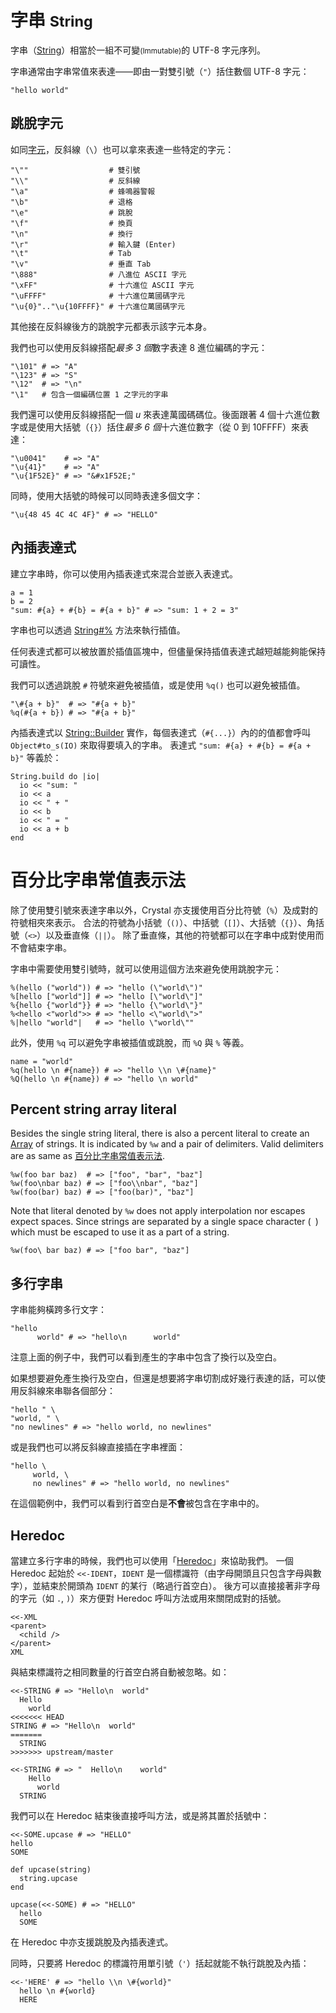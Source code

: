 # 字串 <small>String</small>

字串（[String](http://crystal-lang/api/String.html)）相當於一組不可變<small>(Immutable)</small>的 UTF-8 字元序列。

字串通常由字串常值來表達——即由一對雙引號（`"`）括住數個 UTF-8 字元：

```crystal
"hello world"
```

## 跳脫字元

如同[字元](./char.md)，反斜線（`\`）也可以拿來表達一些特定的字元：

```crystal
"\""                  # 雙引號
"\\"                  # 反斜線
"\a"                  # 蜂鳴器警報
"\b"                  # 退格
"\e"                  # 跳脫
"\f"                  # 換頁
"\n"                  # 換行
"\r"                  # 輸入鍵 (Enter)
"\t"                  # Tab
"\v"                  # 垂直 Tab
"\888"                # 八進位 ASCII 字元
"\xFF"                # 十六進位 ASCII 字元
"\uFFFF"              # 十六進位萬國碼字元
"\u{0}".."\u{10FFFF}" # 十六進位萬國碼字元
```

其他接在反斜線後方的跳脫字元都表示該字元本身。

我們也可以使用反斜線搭配*最多 3 個*數字表達 8 進位編碼的字元：

```crystal
"\101" # => "A"
"\123" # => "S"
"\12"  # => "\n"
"\1"   # 包含一個編碼位置 1 之字元的字串
```

我們還可以使用反斜線搭配一個 *u* 來表達萬國碼碼位。後面跟著 4 個十六進位數字或是使用大括號（`{}`）括住*最多 6 個*十六進位數字（從 0 到 10FFFF）來表達：

```crystal
"\u0041"    # => "A"
"\u{41}"    # => "A"
"\u{1F52E}" # => "&#x1F52E;"
```

同時，使用大括號的時候可以同時表達多個文字：

```crystal
"\u{48 45 4C 4C 4F}" # => "HELLO"
```

## 內插表達式

建立字串時，你可以使用內插表達式來混合並嵌入表達式。

```crystal
a = 1
b = 2
"sum: #{a} + #{b} = #{a + b}" # => "sum: 1 + 2 = 3"
```

字串也可以透過 [String#%](https://crystal-lang.org/api/String.html#%25%28other%29-instance-method) 方法來執行插值。

任何表達式都可以被放置於插值區塊中，但儘量保持插值表達式越短越能夠能保持可讀性。

我們可以透過跳脫 `#` 符號來避免被插值，或是使用 `%q()` 也可以避免被插值。

```crystal
"\#{a + b}"  # => "#{a + b}"
%q(#{a + b}) # => "#{a + b}"
```

內插表達式以 [String::Builder](http://crystal-lang.org/api/String/Builder.html) 實作，每個表達式（`#{...}`）內的的值都會呼叫 `Object#to_s(IO)` 來取得要填入的字串。
表達式 `"sum: #{a} + #{b} = #{a + b}"` 等義於：

```crystal
String.build do |io|
  io << "sum: "
  io << a
  io << " + "
  io << b
  io << " = "
  io << a + b
end
```

# 百分比字串常值表示法

除了使用雙引號來表達字串以外，Crystal 亦支援使用百分比符號（`%`）及成對的符號相夾來表示。
合法的符號為小括號（`()`）、中括號（`[]`）、大括號（`{}`）、角括號（`<>`）以及垂直條（`||`）。
除了垂直條，其他的符號都可以在字串中成對使用而不會結束字串。

字串中需要使用雙引號時，就可以使用這個方法來避免使用跳脫字元：

```crystal
%(hello ("world")) # => "hello (\"world\")"
%[hello ["world"]] # => "hello [\"world\"]"
%{hello {"world"}} # => "hello {\"world\"}"
%<hello <"world">> # => "hello <\"world\">"
%|hello "world"|   # => "hello \"world\""
```

此外，使用 `%q` 可以避免字串被插值或跳脫，而 `%Q` 與 `%` 等義。

```crystal
name = "world"
%q(hello \n #{name}) # => "hello \\n \#{name}"
%Q(hello \n #{name}) # => "hello \n world"
```

## Percent string array literal

Besides the single string literal, there is also a percent literal to create an [Array](https://crystal-lang.org/api/Array.html) of strings. It is indicated by `%w` and a pair of delimiters. Valid delimiters are as same as [百分比字串常值表示法](#百分比字串常值表示法).

```crystal
%w(foo bar baz)  # => ["foo", "bar", "baz"]
%w(foo\nbar baz) # => ["foo\\nbar", "baz"]
%w(foo(bar) baz) # => ["foo(bar)", "baz"]
```

Note that literal denoted by `%w` does not apply interpolation nor escapes expect spaces. Since strings are separated by a single space character (` `) which must be escaped to use it as a part of a string.

```crystal
%w(foo\ bar baz) # => ["foo bar", "baz"]
```

## 多行字串

字串能夠橫跨多行文字：

```crystal
"hello
      world" # => "hello\n      world"
```

注意上面的例子中，我們可以看到產生的字串中包含了換行以及空白。

如果想要避免產生換行及空白，但還是想要將字串切割成好幾行表達的話，可以使用反斜線來串聯各個部分：

```crystal
"hello " \
"world, " \
"no newlines" # => "hello world, no newlines"
```

或是我們也可以將反斜線直接插在字串裡面：

```crystal
"hello \
     world, \
     no newlines" # => "hello world, no newlines"
```

在這個範例中，我們可以看到行首空白是**不會**被包含在字串中的。

## Heredoc

當建立多行字串的時候，我們也可以使用「[Heredoc](https://zh.wikipedia.org/zh-tw/Here文檔)」來協助我們。
一個 Heredoc 起始於 `<<-IDENT`，`IDENT` 是一個標識符（由字母開頭且只包含字母與數字），並結束於開頭為 `IDENT` 的某行（略過行首空白）。
後方可以直接接著非字母的字元（如 `.`, `)`）來方便對 Heredoc 呼叫方法或用來關閉成對的括號。

```crystal
<<-XML
<parent>
  <child />
</parent>
XML
```

與結束標識符之相同數量的行首空白將自動被忽略。如：

```crystal
<<-STRING # => "Hello\n  world"
  Hello
    world
<<<<<<< HEAD
STRING # => "Hello\n  world"
=======
  STRING
>>>>>>> upstream/master

<<-STRING # => "  Hello\n    world"
    Hello
      world
  STRING
```

我們可以在 Heredoc 結束後直接呼叫方法，或是將其置於括號中：

```crystal
<<-SOME.upcase # => "HELLO"
hello
SOME

def upcase(string)
  string.upcase
end

upcase(<<-SOME) # => "HELLO"
  hello
  SOME
```

在 Heredoc 中亦支援跳脫及內插表達式。

同時，只要將 Heredoc 的標識符用單引號（`'`）括起就能不執行跳脫及內插：

```crystal
<<-'HERE' # => "hello \\n \#{world}"
  hello \n #{world}
  HERE
```
